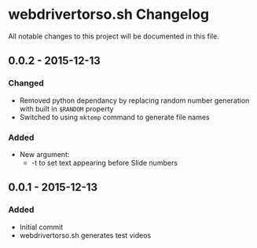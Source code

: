 # webdrivertorso.sh Changelog
All notable changes to this project will be documented in this file.

## 0.0.2 - 2015-12-13
### Changed
- Removed python dependancy by replacing random number generation with built in `$RANDOM` property
- Switched to using `mktemp` command to generate file names

### Added
- New argument:
    * -t to set text appearing before Slide numbers

## 0.0.1 - 2015-12-13
### Added
- Initial commit
- webdrivertorso.sh generates test videos